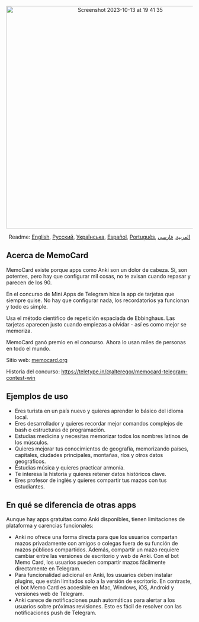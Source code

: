 <p align="center">
<img width="600" alt="Screenshot 2023-10-13 at 19 41 35" src="https://github.com/kubk/memo-card/assets/22447849/7f754776-3e57-4669-becc-410e1b285199"></p>

<p align="center">
  Readme: <a href="../README.md">English</a>, <a href="./README.ru.md">Русский</a>, <a href="./README.ua.md">Українська</a>, <a href="./README.es.md">Español</a>, <a href="./README.pt-br.md">Português</a>, <a href="./README.ar.md">العربية</a>, <a href="./README.fa.md">فارسی</a>
</p>

## Acerca de MemoCard

MemoCard existe porque apps como Anki son un dolor de cabeza. Sí, son potentes, pero hay que configurar mil cosas, no te avisan cuando repasar y parecen de los 90.

En el concurso de Mini Apps de Telegram hice la app de tarjetas que siempre quise. No hay que configurar nada, los recordatorios ya funcionan y todo es simple.

Usa el método científico de repetición espaciada de Ebbinghaus. Las tarjetas aparecen justo cuando empiezas a olvidar - así es como mejor se memoriza.

MemoCard ganó premio en el concurso. Ahora lo usan miles de personas en todo el mundo.

Sitio web: [memocard.org](https://memocard.org)

Historia del concurso: https://teletype.in/@alteregor/memocard-telegram-contest-win

## Ejemplos de uso
- Eres turista en un país nuevo y quieres aprender lo básico del idioma local.
- Eres desarrollador y quieres recordar mejor comandos complejos de bash o estructuras de programación.
- Estudias medicina y necesitas memorizar todos los nombres latinos de los músculos.
- Quieres mejorar tus conocimientos de geografía, memorizando países, capitales, ciudades principales, montañas, ríos y otros datos geográficos.
- Estudias música y quieres practicar armonía.
- Te interesa la historia y quieres retener datos históricos clave.
- Eres profesor de inglés y quieres compartir tus mazos con tus estudiantes.

## En qué se diferencia de otras apps

Aunque hay apps gratuitas como Anki disponibles, tienen limitaciones de plataforma y carencias funcionales:
- Anki no ofrece una forma directa para que los usuarios compartan mazos privadamente con amigos o colegas fuera de su función de mazos públicos compartidos. Además, compartir un mazo requiere cambiar entre las versiones de escritorio y web de Anki. Con el bot Memo Card, los usuarios pueden compartir mazos fácilmente directamente en Telegram.
- Para funcionalidad adicional en Anki, los usuarios deben instalar plugins, que están limitados solo a la versión de escritorio. En contraste, el bot Memo Card es accesible en Mac, Windows, iOS, Android y versiones web de Telegram.
- Anki carece de notificaciones push automáticas para alertar a los usuarios sobre próximas revisiones. Esto es fácil de resolver con las notificaciones push de Telegram.